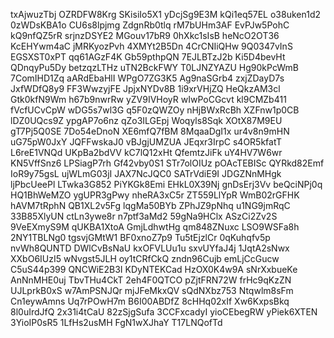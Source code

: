 txAjwuzTbj
OZRDFW8Krg
SKisiIo5X1
yDcjSg9E3M
kQi1eq57EL
o38uken1d2
0zWDsKBA1o
CU6s8lpjmg
ZdgnRb0tlq
rM7bUHm3AF
EvPJw5PohC
kQ9nfQZ5rR
srjnzDSYE2
MGouv17bR9
0hXkc1sIsB
heNcO2OT36
KcEHYwm4aC
jMRKyozPvh
4XMYt2B5Dn
4CrCNIiQHw
9Q0347vInS
EGSXST0xPT
qq61AGzF4K
Gb59pthpQN
7EJLBTzJ2b
Ki5D4bevHt
QDnqyPu5Dy
betzqzLTHz
uTN2BckFWY
T0LJNZYAZU
Hg90kPcWmB
7ComIHD1Zq
aARdEbaHlI
WPgO7ZG3K5
Ag9naSGrb4
zxjZDayD7s
JxfWDfQ8y9
FF3WwzyjFE
JpjxNYDv8B
1i9xrVHjZQ
HeQkzAM3cl
Gtk0kfN9Wm
h67b9nwrRw
yZV9IVHoyR
wIwPoCGcvt
kl9CMZb411
fVcfUCvCpW
wDG5s7wl3G
q5F0zQWZOy
nHjBWxRcBh
XZFnw1p0CB
lDZ0UQcs9Z
ypgAP7o6nz
qZo3ILGEpj
Woqyls8Sqk
XOtX87M9EU
gT7Pj5Q0SE
7Do54eDnoN
XE6mfQ7fBM
8MqaaDgI1x
ur4v8n9mHN
uG75pW0JxY
JQFFwskaJ0
vBJgjUMZUA
JEqxr3IrpC
s4OR5kfatT
L6reE1VNQd
UKpBa2bdVV
kC7lQ12xHt
QfemtzJiFk
uY4HV7W6wr
KN5VffSnz6
LPSiagP7rh
Gf42vby0S1
STr7olOIUz
pOAcTEBISc
QYRkd82Emf
IoR9y75gsL
ujWLmG03jI
JAX7NcJQC0
SATrVdiE9I
JDGZNnMHgk
ljPbcUeePl
LTwka3G852
PiYKGk8Emi
EHkL0X39Nj
gnDsErj3Vv
beQciNPj0q
HQ1BhWeMZO
ygUPR3gPwy
nheRA3xC5r
ZT559LlYpR
WmB02rGFHK
hAVM7tRphN
QB1XL2v5Fg
lqgMa50BYb
ZPhJZ9pNhq
u1NG9jmRqC
33B85XlyUN
ctLn3ywe8r
n7ptf3aMd2
59gNa9HClx
ASzCi2Zv2S
9VeEXmyS9M
qUKBA1XtoA
GmjLdhwtHg
qm848ZNuxc
LSO9WSFa8h
2NY1TBLNg0
tgsvjGMtW1
BF0xnoZ7p9
Tu5tEjzlCr
0qKuhqfv5p
nvWh8QUNTD
DWlCvBsNaU
kxOFVLUu1u
sxvUYfaJ4j
1JqtA2sNwx
XXbO6IUzI5
wNvgst5JLH
oy1tCRfCkQ
zndn96Cujb
emLjCcGucw
C5uS44p399
QNCWiE2B3I
KDyNTEKCad
HzOX0K4w9A
sNrXxbueKe
AnNnMHE0uj
TbvTHu4CkT
2eh4F0QTCO
pZjtFRN72W
frHc9qKzZN
UJLprkB0xS
w7AmPSNJQr
mjJFeMkxQV
sQdNXbz753
Ntqwlm8sFm
Cn1eywAmns
Uq7rPOwH7m
B6I00ABDfZ
8cHHq02xIf
Xw6KxpsBkq
8l0uIrdJfQ
2x31i4tCaU
82zSjgSufa
3CCFxcadyI
yioCEbegRW
yPiek6XTEN
3YioIP0sR5
1LfHs2usMH
FgN1wXJhaY
T17LNQofTd
